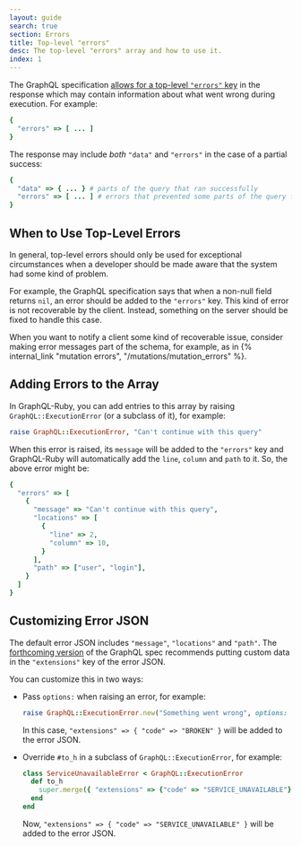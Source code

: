```yaml
---
layout: guide
search: true
section: Errors
title: Top-level "errors"
desc: The top-level "errors" array and how to use it.
index: 1
---
```


The GraphQL specification [allows for a top-level `"errors"` key](http://facebook.github.io/graphql/October2016/#sec-Errors) in the response which may contain information about what went wrong during execution. For example:

```ruby
{
  "errors" => [ ... ]
}
```

The response may include _both_ `"data"` and `"errors"` in the case of a partial success:

```ruby
{
  "data" => { ... } # parts of the query that ran successfully
  "errors" => [ ... ] # errors that prevented some parts of the query from running
}
```

## When to Use Top-Level Errors

In general, top-level errors should only be used for exceptional circumstances when a developer should be made aware that the system had some kind of problem.

For example, the GraphQL specification says that when a non-null field returns `nil`, an error should be added to the `"errors"` key. This kind of error is not recoverable by the client. Instead, something on the server should be fixed to handle this case.

When you want to notify a client some kind of recoverable issue, consider making error messages part of the schema, for example, as in {% internal_link "mutation errors", "/mutations/mutation_errors" %}.

## Adding Errors to the Array

In GraphQL-Ruby, you can add entries to this array by raising `GraphQL::ExecutionError` (or a subclass of it), for example:

```ruby
raise GraphQL::ExecutionError, "Can't continue with this query"
```

When this error is raised, its `message` will be added to the `"errors"` key and GraphQL-Ruby will automatically add the `line`, `column` and `path` to it. So, the above error might be:

```ruby
{
  "errors" => [
    {
      "message" => "Can't continue with this query",
      "locations" => [
        {
          "line" => 2,
          "column" => 10,
        }
      ],
      "path" => ["user", "login"],
    }
  ]
}
```

## Customizing Error JSON

The default error JSON includes `"message"`, `"locations"` and `"path"`. The [forthcoming version](http://facebook.github.io/graphql/draft/#example-fce18) of the GraphQL spec recommends putting custom data in the `"extensions"` key of the error JSON.

You can customize this in two ways:

- Pass `options:` when raising an error, for example:
  ```ruby
  raise GraphQL::ExecutionError.new("Something went wrong", options: { "extensions" => { "code" => "BROKEN" } })
  ```
  In this case, `"extensions" => { "code" => "BROKEN" }` will be added to the error JSON.

- Override `#to_h` in a subclass of `GraphQL::ExecutionError`, for example:
  ```ruby
  class ServiceUnavailableError < GraphQL::ExecutionError
    def to_h
      super.merge({ "extensions" => {"code" => "SERVICE_UNAVAILABLE"} })
    end
  end
  ```
  Now, `"extensions" => { "code" => "SERVICE_UNAVAILABLE" }` will be added to the error JSON.

